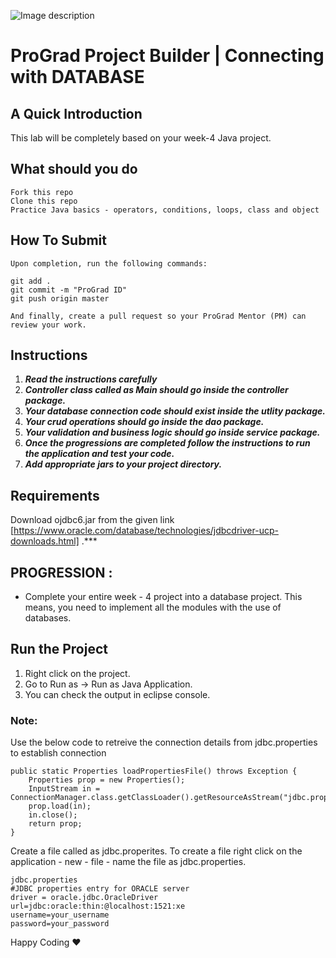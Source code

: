 ![Image description](https://i1.faceprep.in/ProGrad/face-logo-resized.png)

# ProGrad Project Builder | Connecting with DATABASE

## A Quick Introduction

This lab will be completely based on your week-4 Java project.

## What should you do
```
Fork this repo
Clone this repo
Practice Java basics - operators, conditions, loops, class and object
```

## How To Submit
```
Upon completion, run the following commands:

git add .
git commit -m "ProGrad ID"
git push origin master

And finally, create a pull request so your ProGrad Mentor (PM) can review your work.
```

## Instructions

1. ***Read the instructions carefully***
2. ***Controller class called as Main should go inside the controller package.***
3. ***Your database connection code should exist inside the utlity package.***
4. ***Your crud operations should go inside the dao package.***
5. ***Your validation and business logic should go inside service package.***
6. ***Once the progressions are completed follow the instructions to run the application and test your code.***
7. ***Add appropriate jars to your project directory.***

## Requirements
Download ojdbc6.jar from the given link [https://www.oracle.com/database/technologies/jdbcdriver-ucp-downloads.html]
.***

## PROGRESSION :
- Complete your entire week - 4 project into a database project. This means, you need to implement all the modules with the use of databases. 
 
## Run the Project
1. Right click on the project.
2. Go to Run as -> Run as Java Application.
3. You can check the output in eclipse console.

### Note:

Use the below code to retreive the connection details from jdbc.properties to establish connection
```
public static Properties loadPropertiesFile() throws Exception {
	Properties prop = new Properties();	
	InputStream in = ConnectionManager.class.getClassLoader().getResourceAsStream("jdbc.properties");
	prop.load(in);
	in.close(); 
	return prop;
}
```
Create a file called as jdbc.properites. To create a file right click on the application - new - file - name the file as jdbc.properties.
```
jdbc.properties
#JDBC properties entry for ORACLE server
driver = oracle.jdbc.OracleDriver
url=jdbc:oracle:thin:@localhost:1521:xe
username=your_username
password=your_password

```

Happy Coding ❤️
